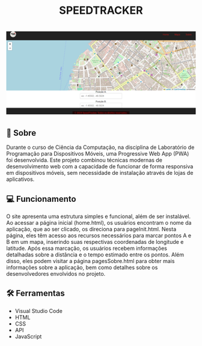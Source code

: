 <h1 align="center">
  <p>SPEEDTRACKER</p>
</h1>

<h1 align="center">
  <img src="/src/tela.png"/>
</h1>

## 🚨 Sobre
Durante o curso de Ciência da Computação, na disciplina de Laboratório de Programação para Dispositivos Móveis, uma Progressive Web App (PWA) foi desenvolvida. Este projeto combinou técnicas modernas de desenvolvimento web com a capacidade de funcionar de forma responsiva em dispositivos móveis, sem necessidade de instalação através de lojas de aplicativos.

## 💻 Funcionamento
O site apresenta uma estrutura simples e funcional, além de ser instalável. Ao acessar a página inicial (home.html), os usuários encontram o nome da aplicação, que ao ser clicado, os direciona para pageInit.html. Nesta página, eles têm acesso aos recursos necessários para marcar pontos A e B em um mapa, inserindo suas respectivas coordenadas de longitude e latitude. Após essa marcação, os usuários recebem informações detalhadas sobre a distância e o tempo estimado entre os pontos. Além disso, eles podem visitar a página pagesSobre.html para obter mais informações sobre a aplicação, bem como detalhes sobre os desenvolvedores envolvidos no projeto.
 
## 🛠️ Ferramentas
- Visual Studio Code
- HTML
- CSS
- API
- JavaScript
